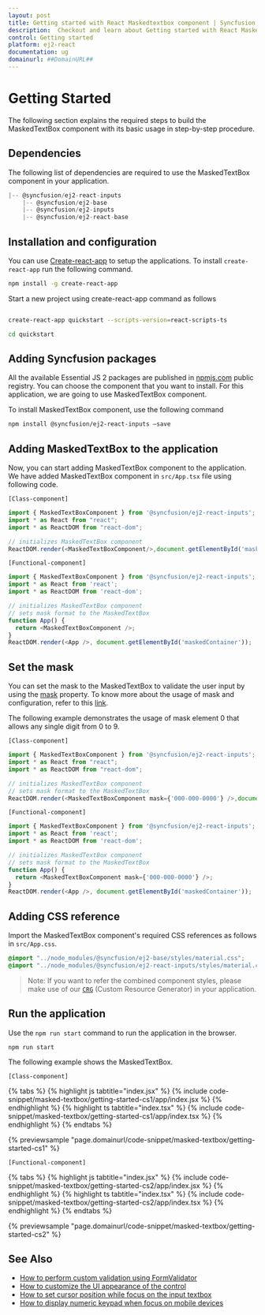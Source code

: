 ```yaml
---
layout: post
title: Getting started with React Maskedtextbox component | Syncfusion
description:  Checkout and learn about Getting started with React Maskedtextbox component of Syncfusion Essential JS 2 and more details.
control: Getting started 
platform: ej2-react
documentation: ug
domainurl: ##DomainURL##
---
```


# Getting Started

The following section explains the required steps to build the MaskedTextBox component with its basic usage in step-by-step procedure.

## Dependencies

The following list of dependencies are required to use the MaskedTextBox component in your application.

```javascript
|-- @syncfusion/ej2-react-inputs
    |-- @syncfusion/ej2-base
    |-- @syncfusion/ej2-inputs
    |-- @syncfusion/ej2-react-base
```

## Installation and configuration

You can use [Create-react-app](https://github.com/facebookincubator/create-react-app) to setup the applications.
To install `create-react-app` run the following command.

```bash
npm install -g create-react-app
```

Start a new project using create-react-app command as follows

```bash

create-react-app quickstart --scripts-version=react-scripts-ts

cd quickstart

```

## Adding Syncfusion packages

All the available Essential JS 2 packages are published in [npmjs.com](https://www.npmjs.com/~syncfusionorg) public registry.
You can choose the component that you want to install. For this application, we are going to use MaskedTextBox component.

To install MaskedTextBox component, use the following command

```bash
npm install @syncfusion/ej2-react-inputs –save
```

## Adding MaskedTextBox to the application

Now, you can start adding MaskedTextBox component to the application. We have added MaskedTextBox component in `src/App.tsx` file using following code.

`[Class-component]`

```ts
import { MaskedTextBoxComponent } from '@syncfusion/ej2-react-inputs';
import * as React from "react";
import * as ReactDOM from "react-dom";

// initializes MaskedTextBox component
ReactDOM.render(<MaskedTextBoxComponent/>,document.getElementById('maskedContainer'));
```

`[Functional-component]`

```ts
import { MaskedTextBoxComponent } from '@syncfusion/ej2-react-inputs';
import * as React from 'react';
import * as ReactDOM from 'react-dom';

// initializes MaskedTextBox component
// sets mask format to the MaskedTextBox
function App() {
  return <MaskedTextBoxComponent />;
}
ReactDOM.render(<App />, document.getElementById('maskedContainer'));
```

## Set the mask

You can set the mask to the MaskedTextBox to validate the user input by using the [mask](https://ej2.syncfusion.com/react/documentation/api/maskedtextbox#mask) property. To know more about the usage of mask and configuration, refer to this [link](./mask-configuration/).

The following example demonstrates the usage of mask element 0 that allows any single digit from 0 to 9.

`[Class-component]`

```ts
import { MaskedTextBoxComponent } from '@syncfusion/ej2-react-inputs';
import * as React from "react";
import * as ReactDOM from "react-dom";

// initializes MaskedTextBox component
// sets mask format to the MaskedTextBox
ReactDOM.render(<MaskedTextBoxComponent mask={'000-000-0000'} />,document.getElementById('maskedContainer'));
```

`[Functional-component]`

```ts
import { MaskedTextBoxComponent } from '@syncfusion/ej2-react-inputs';
import * as React from 'react';
import * as ReactDOM from 'react-dom';

// initializes MaskedTextBox component
// sets mask format to the MaskedTextBox
function App() {
  return <MaskedTextBoxComponent mask={'000-000-0000'} />;
}
ReactDOM.render(<App />, document.getElementById('maskedContainer'));
```

## Adding CSS reference

Import the MaskedTextBox component's required CSS references as follows in `src/App.css`.

```css
@import "../node_modules/@syncfusion/ej2-base/styles/material.css";
@import "../node_modules/@syncfusion/ej2-react-inputs/styles/material.css";
```

>Note: If you want to refer the combined component styles, please make use of our [`CRG`](https://crg.syncfusion.com/) (Custom Resource Generator) in your application.

## Run the application

Use the `npm run start` command to run the application in the browser.

```
npm run start
```

The following example shows the MaskedTextBox.

`[Class-component]`

{% tabs %}
{% highlight js tabtitle="index.jsx" %}
{% include code-snippet/masked-textbox/getting-started-cs1/app/index.jsx %}
{% endhighlight %}
{% highlight ts tabtitle="index.tsx" %}
{% include code-snippet/masked-textbox/getting-started-cs1/app/index.tsx %}
{% endhighlight %}
{% endtabs %}

 {% previewsample "page.domainurl/code-snippet/masked-textbox/getting-started-cs1" %}

`[Functional-component]`

{% tabs %}
{% highlight js tabtitle="index.jsx" %}
{% include code-snippet/masked-textbox/getting-started-cs2/app/index.jsx %}
{% endhighlight %}
{% highlight ts tabtitle="index.tsx" %}
{% include code-snippet/masked-textbox/getting-started-cs2/app/index.tsx %}
{% endhighlight %}
{% endtabs %}

 {% previewsample "page.domainurl/code-snippet/masked-textbox/getting-started-cs2" %}

## See Also

* [How to perform custom validation using FormValidator](./how-to/perform-custom-validation-using-form-validator/)
* [How to customize the UI appearance of the control](./how-to/customize-the-ui-appearance-of-the-control/)
* [How to set cursor position while focus on the input textbox](./how-to/set-cursor-position-while-focus-on-the-input-textbox/)
* [How to display numeric keypad when focus on mobile devices](./how-to/display-numeric-keypad-when-focus-on-mobile-devices/)